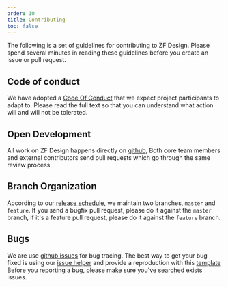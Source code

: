 ```yaml
---
order: 10
title: Contributing
toc: false
---
```


The following is a set of guidelines for contributing to ZF Design. Please spend several
minutes in reading these guidelines before you create an issue or pull request.

## Code of conduct

We have adopted a [Code Of Conduct](https://github.com/Fea-Sin/zfd) that we expect project
participants to adapt to. Please read the full text so that you can understand what action
will and will not be tolerated.

## Open Development

All work on ZF Design happens directly on [github](https://github.com/Fea-Sin/zfd), Both core
team members and external contributors send pull requests which go through the same review process.

## Branch Organization

According to our [release schedule](changelog#Release-Schedule), we maintain two branches,
`master` and `feature`. If you send a bugfix pull request, please do it
against the `master` branch, if it's a feature pull request, please do it
against the `feature` branch.

## Bugs

We are use [github issues](https://github.com/ant-design/ant-design/issues) for
bug tracing. The best way to get your bug fixed is using our [issue helper](https://github.com/Fea-Sin/zfd)
and provide a reproduction with this [template](https://u.ant.design/codesandbox-repro)
Before you reporting a bug, please make sure you've searched exists issues.

